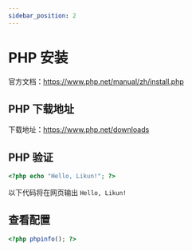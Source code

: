 ```yaml
---
sidebar_position: 2
---
```



# PHP 安装

官方文档：https://www.php.net/manual/zh/install.php

## PHP 下载地址

下载地址：https://www.php.net/downloads


## PHP 验证

```php
<?php echo "Hello, Likun!"; ?>
```

以下代码将在网页输出 `Hello, Likun!`

## 查看配置

```php
<?php phpinfo(); ?>
```